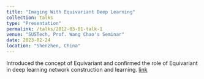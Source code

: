 ```yaml
---
title: "Imaging With Equivariant Deep Learning"
collection: talks
type: "Presentation"
permalink: /talks/2012-03-01-talk-1
venue: "SUSTech, Prof. Wang Chao's Seminar"
date: 2023-02-24
location: "Shenzhen, China"
---
```

Introduced the concept of Equivariant and confirmed the role of Equivariant in deep learning network construction and learning. [link](http://xtwusamantha.github.io/files/Seminar-Imaging.pdf)
